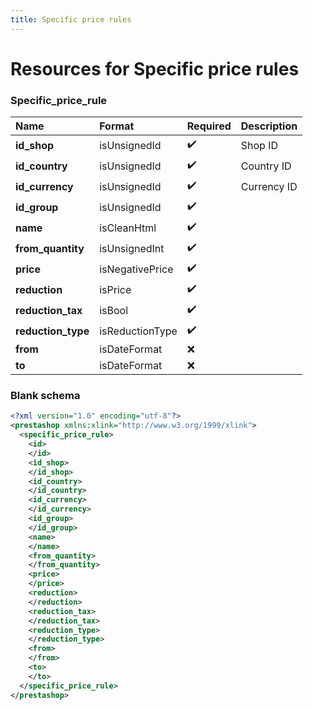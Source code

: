 ```yaml
---
title: Specific price rules
---
```


# Resources for Specific price rules

### Specific_price_rule

|        Name        |     Format      | Required | Description |
| :----------------- | :-------------- | :------- | :---------- |
| **id_shop**        | isUnsignedId    | ✔️       | Shop ID     |
| **id_country**     | isUnsignedId    | ✔️       | Country ID  |
| **id_currency**    | isUnsignedId    | ✔️       | Currency ID |
| **id_group**       | isUnsignedId    | ✔️       |             |
| **name**           | isCleanHtml     | ✔️       |             |
| **from_quantity**  | isUnsignedInt   | ✔️       |             |
| **price**          | isNegativePrice | ✔️       |             |
| **reduction**      | isPrice         | ✔️       |             |
| **reduction_tax**  | isBool          | ✔️       |             |
| **reduction_type** | isReductionType | ✔️       |             |
| **from**           | isDateFormat    | ❌        |             |
| **to**             | isDateFormat    | ❌        |             |


### Blank schema

```xml
<?xml version="1.0" encoding="utf-8"?>
<prestashop xmlns:xlink="http://www.w3.org/1999/xlink">
  <specific_price_rule>
    <id>
    </id>
    <id_shop>
    </id_shop>
    <id_country>
    </id_country>
    <id_currency>
    </id_currency>
    <id_group>
    </id_group>
    <name>
    </name>
    <from_quantity>
    </from_quantity>
    <price>
    </price>
    <reduction>
    </reduction>
    <reduction_tax>
    </reduction_tax>
    <reduction_type>
    </reduction_type>
    <from>
    </from>
    <to>
    </to>
  </specific_price_rule>
</prestashop>
```


